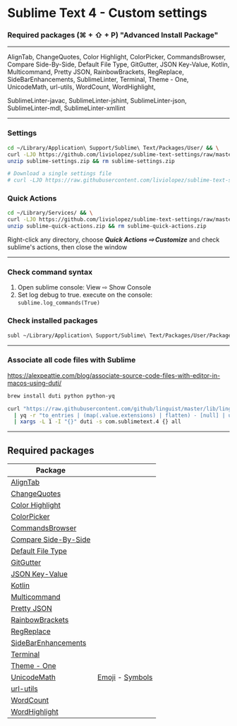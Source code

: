 # Sublime Text 4 - Custom settings

### Required packages (⌘ + ⇧ + P) "Advanced Install Package"

---
AlignTab, 
ChangeQuotes, 
Color Highlight,
ColorPicker,
CommandsBrowser, 
Compare Side-By-Side,
Default File Type, 
GitGutter, 
JSON Key-Value,
Kotlin, 
Multicommand, 
Pretty JSON, 
RainbowBrackets, 
RegReplace, 
SideBarEnhancements, 
SublimeLinter,
Terminal, 
Theme - One,
UnicodeMath, 
url-utils, 
WordCount, 
WordHighlight,

SublimeLinter-javac, 
SublimeLinter-jshint, 
SublimeLinter-json, 
SublimeLinter-mdl, 
SublimeLinter-xmllint

---
### Settings
```bash
cd ~/Library/Application\ Support/Sublime\ Text/Packages/User/ && \
curl -LJO https://github.com/liviolopez/sublime-text-settings/raw/master/settings/sublime-settings.zip && \
unzip sublime-settings.zip && rm sublime-settings.zip

# Download a single settings file
# curl -LJO https://raw.githubusercontent.com/liviolopez/sublime-text-settings/master/settings/Main.sublime-menu
```
### Quick Actions
```bash
cd ~/Library/Services/ && \
curl -LJO https://github.com/liviolopez/sublime-text-settings/raw/master/quick-actions/sublime-quick-actions.zip && \
unzip sublime-quick-actions.zip && rm sublime-quick-actions.zip
```
Right-click any directory, choose _**Quick Actions ⇨ Customize**_ and check sublime's actions, then close the window

---
### Check command syntax
1. Open sublime console: View ⇨ Show Console
2. Set log debug to true. execute on the console: ```sublime.log_commands(True)```

### Check installed packages
```bash
subl ~/Library/Application\ Support/Sublime\ Text/Packages/User/Package\ Control.sublime-settings
```
---
### Associate all code files with Sublime
https://alexpeattie.com/blog/associate-source-code-files-with-editor-in-macos-using-duti/
```bash
brew install duti python python-yq
```
```bash
curl "https://raw.githubusercontent.com/github/linguist/master/lib/linguist/languages.yml" \
  | yq -r "to_entries | (map(.value.extensions) | flatten) - [null] | unique | .[]" \
  | xargs -L 1 -I "{}" duti -s com.sublimetext.4 {} all
```
---

## Required packages
| Package                                                                           |                                                                                                                                               |
|-----------------------------------------------------------------------------------|-----------------------------------------------------------------------------------------------------------------------------------------------|
| [AlignTab](https://packagecontrol.io/packages/AlignTab)                           |                                                                                                                                               |  
| [ChangeQuotes](https://packagecontrol.io/packages/ChangeQuotes)                   |                                                                                                                                               |  
| [Color Highlight](https://packagecontrol.io/packages/Color%20Highlight)           |                                                                                                                                               |  
| [ColorPicker](https://packagecontrol.io/packages/ColorPicker)                     |                                                                                                                                               |  
| [CommandsBrowser](https://packagecontrol.io/packages/CommandsBrowser)             |                                                                                                                                               |  
| [Compare Side-By-Side](https://packagecontrol.io/packages/Compare%20Side-By-Side) |                                                                                                                                               |  
| [Default File Type](https://packagecontrol.io/packages/Default%20File%20Type)     |                                                                                                                                               |  
| [GitGutter](https://packagecontrol.io/packages/GitGutter)                         |                                                                                                                                               |  
| [JSON Key-Value](https://packagecontrol.io/packages/JSON%20Key-Value)             |                                                                                                                                               |  
| [Kotlin](https://packagecontrol.io/packages/Kotlin)                               |                                                                                                                                               |  
| [Multicommand](https://packagecontrol.io/packages/Multicommand)                   |                                                                                                                                               |  
| [Pretty JSON](https://packagecontrol.io/packages/Pretty%20JSON)                   |                                                                                                                                               |  
| [RainbowBrackets](https://packagecontrol.io/packages/RainbowBrackets)             |                                                                                                                                               |  
| [RegReplace](https://packagecontrol.io/packages/RegReplace)                       |                                                                                                                                               |  
| [SideBarEnhancements](https://packagecontrol.io/packages/SideBarEnhancements)     |                                                                                                                                               |  
| [Terminal](https://packagecontrol.io/packages/Terminal)                           |                                                                                                                                               |  
| [Theme - One](https://packagecontrol.io/packages/Theme%20-%20One)                 |                                                                                                                                               |  
| [UnicodeMath](https://packagecontrol.io/packages/UnicodeMath)                     | [Emoji](https://github.com/mvoidex/UnicodeMath/blob/master/emoji.md) - [Symbols](https://github.com/mvoidex/UnicodeMath/blob/master/table.md) |
| [url-utils](https://packagecontrol.io/packages/url-utils)                         |                                                                                                                                               |  
| [WordCount](https://packagecontrol.io/packages/WordCount)                         |                                                                                                                                               |  
| [WordHighlight](https://packagecontrol.io/packages/WordHighlight)                 |                                                                                                                                               |                   

